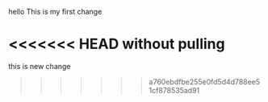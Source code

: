 hello This is my first change

<<<<<<< HEAD
without pulling
=======
this is new change
>>>>>>> a760ebdfbe255e0fd5d4d788ee51cf878535ad91
